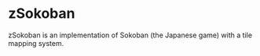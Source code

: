 zSokoban
========

zSokoban is an implementation of Sokoban (the Japanese game) with a tile mapping system.